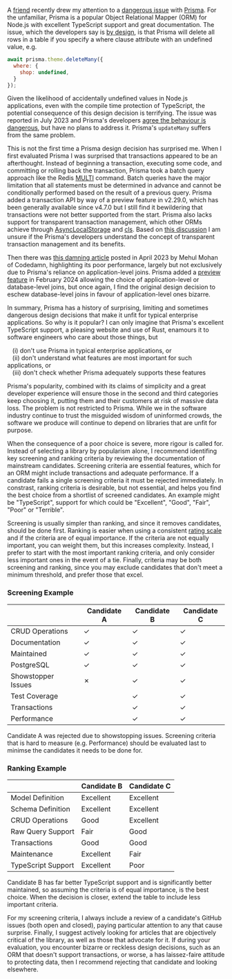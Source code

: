 A [friend](https://www.rouanw.com) recently drew my attention to a [dangerous issue](https://github.com/prisma/prisma/issues/20169) with [Prisma](https://www.prisma.io/). For the unfamiliar, Prisma is a popular Object Relational Mapper (ORM) for Node.js with excellent TypeScript support and great documentation. The issue, which the developers say is [by design](https://github.com/prisma/prisma/issues/20169#issuecomment-1631989456), is that Prisma will delete all rows in a table if you specify a where clause attribute with an undefined value, e.g.

```js
await prisma.theme.deleteMany({
  where: {
    shop: undefined,
  }
});
```

Given the likelihood of accidentally undefined values in Node.js applications, even with the compile time protection of TypeScript, the potential consequence of this design decision is terrifying. The issue was reported in July 2023 and Prisma's developers [agree the behaviour is dangerous](https://github.com/prisma/prisma/issues/20169#issuecomment-1631760913), but have no plans to address it. Prisma's `updateMany` suffers from the same problem.

This is not the first time a Prisma design decision has surprised me. When I first evaluated Prisma I was surprised that transactions appeared to be an afterthought. Instead of beginning a transaction, executing some code, and committing or rolling back the transaction, Prisma took a batch query approach like the Redis [MULTI](https://redis.io/docs/latest/commands/multi/) command. Batch queries have the major limitation that all statements must be determined in advance and cannot be conditionally performed based on the result of a previous query. Prisma added a transaction API by way of a preview feature in v2.29.0, which has been generally available since v4.7.0 but I still find it bewildering that transactions were not better supported from the start. Prisma also lacks support for transparent transaction management, which other ORMs achieve through [AsyncLocalStorage](https://nodejs.org/api/async_context.html) and [cls](https://www.npmjs.com/package/cls). Based on [this discussion](https://github.com/prisma/prisma/issues/5729) I am unsure if the Prisma's developers understand the concept of transparent transaction management and its benefits.

Then there was [this damning article](https://codedamn.com/news/product/dont-use-prisma) posted in April 2023 by Mehul Mohan of Codedamn, highlighting its poor performance, largely but not exclusively due to Prisma's reliance on application-level joins. Prisma added a [preview feature](https://www.prisma.io/blog/prisma-orm-now-lets-you-choose-the-best-join-strategy-preview) in February 2024 allowing the choice of application-level or database-level joins, but once again, I find the original design decision to eschew database-level joins in favour of application-level ones bizarre.

In summary, Prisma has a history of surprising, limiting and sometimes dangerous design decisions that make it unfit for typical enterprise applications. So why is it popular? I can only imagine that Prisma's excellent TypeScript support, a pleasing website and use of Rust, enamours it to software engineers who care about those things, but

&nbsp;&nbsp;&nbsp;(i) don't use Prisma in typical enterprise applications, or<br>
&nbsp;&nbsp;&nbsp;(ii) don't understand what features are most important for such applications, or<br>
&nbsp;&nbsp;&nbsp;(iii) don't check whether Prisma adequately supports these features<br>

Prisma's popularity, combined with its claims of simplicity and a great developer experience will ensure those in the second and third categories keep choosing it, putting them and their customers at risk of massive data loss. The problem is not restricted to Prisma. While we in the software industry continue to trust the misguided wisdom of uninformed crowds, the software we produce will continue to depend on libraries that are unfit for purpose.

When the consequence of a poor choice is severe, more rigour is called for. Instead of selecting a library by popularism alone, I recommend identifing key screening and ranking criteria by reviewing the documentation of mainstream candidates. Screening criteria are essential features, which for an ORM might include transactions and adequate performance. If a candidate fails a single screening criteria it must be rejected immediately. In constrast, ranking criteria is desirable, but not essential, and helps you find the best choice from a shortlist of screened candidates. An example might be "TypeScript", support for which could be "Excellent", "Good", "Fair", "Poor" or "Terrible".

Screening is usually simpler than ranking, and since it removes candidates, should be done first. Ranking is easier when using a consistent [rating scale](https://en.wikipedia.org/wiki/Rating_scale) and if the criteria are of equal importance. If the criteria are not equally important, you can weight them, but this increases complexity. Instead, I prefer to start with the most important ranking criteria, and only consider less important ones in the event of a tie. Finally, criteria may be both screening and ranking, since you may exclude candidates that don't meet a minimum threshold, and prefer those that excel.

### Screening Example
<table>
<thead>
<tr>
<th></th>
<th>Candidate A</th>
<th>Candidate B</th>
<th>Candidate C</th>
</tr>
</thead>
<tbody>
<tr>
<td>CRUD Operations</td>
<td>✓</td>
<td>✓</td>
<td>✓</td>
</tr>
<tr>
<td>Documentation</td>
<td>✓</td>
<td>✓</td>
<td>✓</td>
</tr>
<tr>
<td>Maintained</td>
<td>✓</td>
<td>✓</td>
<td>✓</td>
</tr>
<tr>
<td>PostgreSQL</td>
<td>✓</td>
<td>✓</td>
<td>✓</td>
</tr>
<tr>
<td>Showstopper Issues</td>
<td>✗</td>
<td>✓</td>
<td>✓</td>
</tr>
<tr>
<td>Test Coverage</td>
<td></td>
<td>✓</td>
<td>✓</td>
</tr>
<tr>
<td>Transactions</td>
<td></td>
<td>✓</td>
<td>✓</td>
</tr>
<tr>
<td>Performance</td>
<td></td>
<td>✓</td>
<td>✓</td>
</tr>
</tbody>
</table>

Candidate A was rejected due to showstopping issues. Screening criteria that is hard to measure (e.g. Performance) should be evaluated last to minimse the candidates it needs to be done for.

### Ranking Example
<table>
<thead>
<tr>
<th></th>
<th>Candidate B</th>
<th>Candidate C</th>
</tr>
</thead>
<tbody>
<tr>
<td>Model Definition</td>
<td>Excellent</td>
<td>Excellent</td>
</tr>
<tr>
<td>Schema Definition</td>
<td>Excellent</td>
<td>Excellent</td>
</tr>
<tr>
<td>CRUD Operations</td>
<td>Good</td>
<td>Excellent</td>
</tr>
<tr>
<td>Raw Query Support</td>
<td>Fair</td>
<td>Good</td>
</tr>
<tr>
<td>Transactions</td>
<td>Good</td>
<td>Good</td>
</tr>
<tr>
<td>Maintenance</td>
<td>Excellent</td>
<td>Fair</td>
</tr>
<tr>
<td>TypeScript Support</td>
<td>Excellent</td>
<td>Poor</td>
</tr>
</tbody>
</table>

Candidate B has far better TypeScript support and is significantly better maintained, so assuming the criteria is of equal importance, is the best choice. When the decision is closer, extend the table to include less important criteria.

For my screening criteria, I always include a review of a candidate's GitHub issues (both open and closed), paying particular attention to any that cause surprise. Finally, I suggest actively looking for articles that are objectively critical of the library, as well as those that advocate for it. If during your evaluation, you encounter bizarre or reckless design decisions, such as an ORM that doesn't support transactions, or worse, a has laissez-faire attitude to protecting data, then I recommend rejecting that candidate and looking elsewhere.
